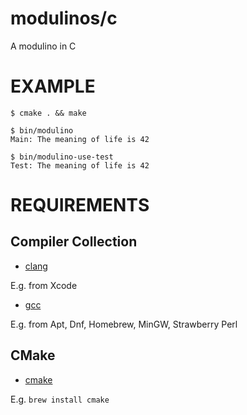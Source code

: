 # modulinos/c

A modulino in C

# EXAMPLE

```
$ cmake . && make

$ bin/modulino
Main: The meaning of life is 42

$ bin/modulino-use-test
Test: The meaning of life is 42
```

# REQUIREMENTS

## Compiler Collection

* [clang](http://clang.llvm.org/)

E.g. from Xcode

* [gcc](https://gcc.gnu.org/)

E.g. from Apt, Dnf, Homebrew, MinGW, Strawberry Perl

## CMake

* [cmake](https://cmake.org/)

E.g. `brew install cmake`
